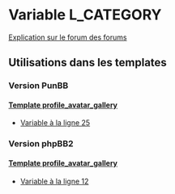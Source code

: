 # Variable L_CATEGORY
[Explication sur le forum des forums](http://forum.forumactif.com/t294113-listing-des-variables#L_CATEGORY)

## Utilisations dans les templates

### Version PunBB

#### [Template profile_avatar_gallery](punbb/profile_avatar_gallery.md)
* [Variable à la ligne 25](../punbb/profile_avatar_gallery.tpl#L25)

### Version phpBB2

#### [Template profile_avatar_gallery](subsilver/profile_avatar_gallery.md)
* [Variable à la ligne 12](../subsilver/profile_avatar_gallery.tpl#L12)